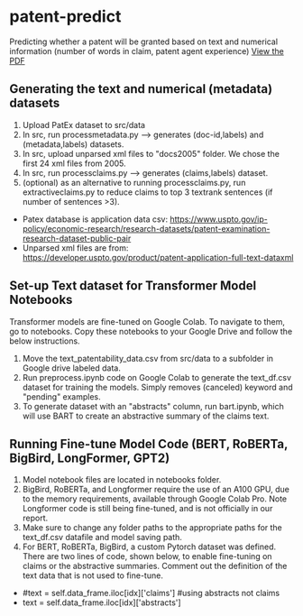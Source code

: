 # patent-predict

Predicting whether a patent will be granted based on text and numerical information (number of words in claim, patent agent experience) [View the PDF](https://github.com/ml-ryanlee/patent-predict/blob/0a71ecff308bb7e9153f3c86dbad5a36a8d6a7df/Patent_Approval_Prediction.pdf)

## Generating the text and numerical (metadata) datasets

1. Upload PatEx dataset to src/data
2. In src, run processmetadata.py --> generates (doc-id,labels) and (metadata,labels) datasets.
3. In src, upload unparsed xml files to "docs2005" folder. We chose the first 24 xml files from 2005.
4. In src, run processclaims.py --> generates (claims,labels) dataset.
5. (optional) as an alternative to running processclaims.py, run extractiveclaims.py to reduce claims to top 3 textrank sentences (if number of sentences >3).

- Patex database is application data csv: https://www.uspto.gov/ip-policy/economic-research/research-datasets/patent-examination-research-dataset-public-pair
- Unparsed xml files are from: https://developer.uspto.gov/product/patent-application-full-text-dataxml

## Set-up Text dataset for Transformer Model Notebooks

Transformer models are fine-tuned on Google Colab. To navigate to them, go to notebooks. Copy these notebooks to your Google Drive and follow the below instructions.

1. Move the text_patentability_data.csv from src/data to a subfolder in Google drive labeled data.
2. Run preprocess.ipynb code on Google Colab to generate the text_df.csv dataset for training the models. Simply removes (canceled) keyword and "pending" examples.
3. To generate dataset with an "abstracts" column, run bart.ipynb, which will use BART to create an abstractive summary of the claims text.

## Running Fine-tune Model Code (BERT, RoBERTa, BigBird, LongFormer, GPT2)

1. Model notebook files are located in notebooks folder.
2. BigBird, RoBERTa, and Longformer require the use of an A100 GPU, due to the memory requirements, available through Google Colab Pro. Note Longformer code is still being fine-tuned, and is not officially in our report.
3. Make sure to change any folder paths to the appropriate paths for the text_df.csv datafile and model saving path.
4. For BERT, RoBERTa, BigBird, a custom Pytorch dataset was defined. There are two lines of code, shown below, to enable fine-tuning on claims or the abstractive summaries. Comment out the definition of the text data that is not used to fine-tune.

- #text = self.data_frame.iloc[idx]['claims'] #using abstracts not claims
- text = self.data_frame.iloc[idx]['abstracts']
